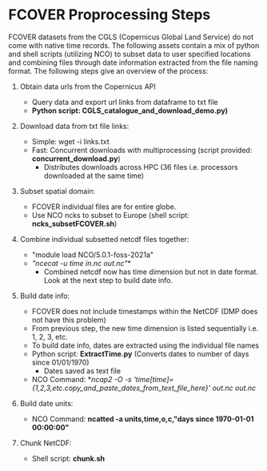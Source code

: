 # FCOVER Proprocessing Steps

FCOVER datasets from the CGLS (Copernicus Global Land Service) do not come with native time records.
The following assets contain a mix of python and shell scripts (utilizing NCO) to subset data to user specified locations
and combining files through date information extracted from the file naming format. The following steps give an overview of the process:

1. Obtain data urls from the Copernicus API 
   - Query data and export url links from dataframe to txt file
   - **Python script: CGLS_catalogue_and_download_demo.py)** 

2. Download data from txt file links:
   - Simple: wget -i links.txt
   - Fast: Concurrent downloads with multiprocessing (script provided: **concurrent_download.py**)
        - Distributes downloads across HPC (36 files i.e. processors downloaded at the same time)

3. Subset spatial domain:
     - FCOVER individual files are for entire globe.
     - Use NCO ncks to subset to Europe (shell script: **ncks_subsetFCOVER.sh**)

4. Combine individual subsetted netcdf files together:
     - "module load NCO/5.0.1-foss-2021a"
     - **"ncecat -u time in*.nc out.nc"**
         - Combined netcdf now has time dimension but not in date format. Look at the next step to build date info.

5. Build date info:
     - FCOVER does not include timestamps within the NetCDF (DMP does not have this problem)
     - From previous step, the new time dimension is listed sequentially i.e. 1, 2, 3, etc.
     - To build date info, dates are extracted using the individual file names
     - Python script: **ExtractTime.py** (Converts dates to number of days since 01/01/1970)
         - Dates saved as text file
     - NCO Command: **ncap2 -O -s 'time[time]={1,2,3,etc.*copy_and_paste_dates_from_text_file_here}' out.nc out.nc**

6. Build date units:
     - NCO Command: **ncatted -a units,time,o,c,"days since 1970-01-01 00:00:00"**

7. Chunk NetCDF:
     - Shell script: **chunk.sh**



